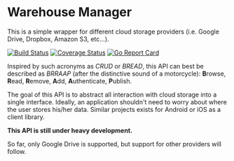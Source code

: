 # Warehouse Manager

This is a simple wrapper for different cloud storage providers (i.e. Google Drive, Dropbox, Amazon S3, etc...).


[![Build Status](https://travis-ci.org/blau-io/warehouse-manager.svg)](https://travis-ci.org/blau-io/warehouse-manager)
[![Coverage Status](https://coveralls.io/repos/blau-io/warehouse-manager/badge.svg?branch=master&service=github)](https://coveralls.io/github/blau-io/warehouse-manager?branch=master)
[![Go Report Card](http://goreportcard.com/badge/blau-io/warehouse-manager)](http://goreportcard.com/report/blau-io/warehouse-manager)

Inspired by such acronyms as *CRUD* or *BREAD*, this API can best be described as *BRRAAP* (after the distinctive sound of a motorcycle): **B**rowse, **R**ead, **R**emove, **A**dd, **A**uthenticate, **P**ublish.

The goal of this API is to abstract all interaction with cloud storage into a single interface. Ideally, an application shouldn't need to worry about where the user stores his/her data. Similar projects exists for Android or iOS as a client library.

**This API is still under heavy development.**

So far, only Google Drive is supported, but support for other providers will follow.
